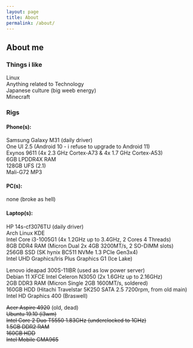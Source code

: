 ```yaml
---
layout: page
title: About
permalink: /about/
---
```


## About me
### Things i like

Linux  
Anything related to Technology  
Japanese culture (big weeb energy)  
Minecraft  

### Rigs

#### Phone(s):

Samsung Galaxy M31 (daily driver)  
One UI 2.5 (Android 10 - i refuse to upgrade to Android 11)  
Exynos 9611 (4x 2.3 GHz Cortex-A73 & 4x 1.7 GHz Cortex-A53)  
6GB LPDDR4X RAM  
128GB UFS (2.1)  
Mali-G72 MP3

#### PC(s):

none (broke as hell)

#### Laptop(s):

HP 14s-cf3076TU (daily driver)  
Arch Linux KDE  
Intel Core i3-1005G1 (4x 1.2GHz up to 3.4GHz, 2 Cores 4 Threads)  
8GB DDR4 RAM (Micron Dual 2x 4GB 3200MT/s, 2 SO-DIMM slots)  
256GB SSD (SK hynix BC511 NVMe 1.3 PCIe Gen3x4)  
Intel UHD Graphics/Iris Plus Graphics G1 (Ice Lake)

Lenovo ideapad 300S-11IBR (used as low power server)  
Debian 11 XFCE
Intel Celeron N3050 (2x 1.6GHz up to 2.16GHz)  
2GB DDR3 RAM (Micron Single 2GB 1600MT/s, soldered)  
160GB HDD (Hitachi Travelstar 5K250 SATA 2.5 7200rpm, from old main)  
Intel HD Graphics 400 (Braswell)

~~Acer Aspire 4920~~ (old, dead)  
~~Ubuntu 19.10 (i3wm)~~  
~~Intel Core 2 Duo T5550 1.83GHz (underclocked to 1GHz)~~  
~~1.5GB DDR2 RAM~~  
~~160GB HDD~~  
~~Intel Mobile GMA965~~